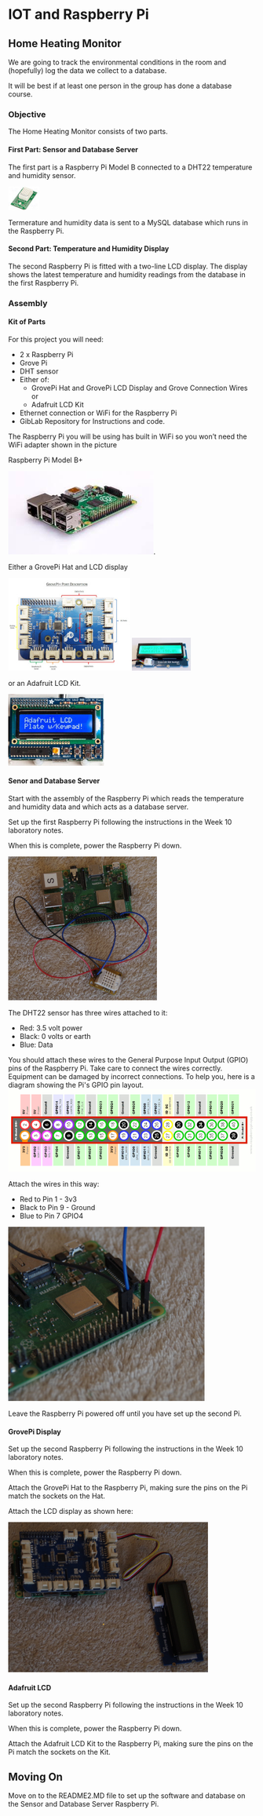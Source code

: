 # IOT and Raspberry Pi

## Home Heating Monitor

We are going to track the environmental conditions in the room and (hopefully)
log the data we collect to a database.

It will be best if at least one person in the group has done a database
course.

### Objective
The Home Heating Monitor consists of two parts.
#### First Part: Sensor and Database Server

The first part is a Raspberry Pi Model B connected to a DHT22 temperature and humidity sensor.

![DHT22](images/289852.jpg)

Termerature and humidity data is sent to a MySQL database which runs in the Raspberry Pi.

#### Second Part: Temperature and Humidity Display
The second Raspberry Pi is fitted with a two-line LCD display.  The display shows the latest temperature and humidity readings from the database in the first Raspberry Pi.


### Assembly

#### Kit of Parts

For this project you will need:

  * 2 x Raspberry Pi
  * Grove Pi
  * DHT sensor
  * Either of:  
    * GrovePi Hat and GrovePi LCD Display and Grove Connection Wires or
    * Adafruit LCD Kit
  * Ethernet connection or WiFi for the Raspberry Pi
  * GibLab Repository for Instructions and code.


The Raspberry Pi you will be using has built in WiFi so you won’t need the
WiFi adapter shown in the picture

Raspberry Pi Model B+

![Model B+](images/ModelB+.jpeg).

Either a GrovePi Hat and LCD display

![Grove Pi](images/GoveShield.jpg) ![Alt text](images/GrovePi_Home_Weather_Station_display-800x446.jpg)

or an Adafruit LCD Kit.

![LCD Kit](images/1115-00.jpg)

#### Senor and Database Server
Start with the assembly of the Raspberry Pi which reads the temperature and humidity data and which acts as a database server.

Set up the first Raspberry Pi following the instructions in the Week 10 laboratory notes.

When this is complete, power the Raspberry Pi down.

![DHT22 on Pi](images/IMGP0709.JPG)

The DHT22 sensor has three wires attached to it:

 * Red: 3.5 volt power
 * Black: 0 volts or earth
 * Blue: Data

You should attach these wires to the General Purpose Input Output (GPIO) pins of the Raspberry Pi.  Take care to connect the wires correctly.  Equipment can be damaged by incorrect connections.  To help you, here is a diagram showing the Pi's GPIO pin layout.
![GPOI pin layout](images/Raspberry-Pi-GPIO-Layout-Model-B-Plus-rotated-2700x900.png)

Attach the wires in this way:

 * Red to Pin 1 - 3v3
 * Black to Pin 9 - Ground
 * Blue to Pin 7 GPIO4

![DHT22 connections](images/IMGP0713.JPG)

Leave the Raspberry Pi powered off until you have set up the second Pi.

#### GrovePi Display

Set up the second Raspberry Pi following the instructions in the Week 10 laboratory notes.

When this is complete, power the Raspberry Pi down.

Attach the GrovePi Hat to the Raspberry Pi, making sure the pins on the Pi match the sockets on the Hat.

Attach the LCD display as shown here:

![GrovePi and LCD display](images/IMGP0712.JPG)

#### Adafruit LCD

Set up the second Raspberry Pi following the instructions in the Week 10 laboratory notes.

When this is complete, power the Raspberry Pi down.

Attach the Adafruit LCD Kit to the Raspberry Pi, making sure the pins on the Pi match the sockets on the Kit.

## Moving On

Move on to the README2.MD file to set up the software and database on the Sensor and Database Server Raspberry Pi.
